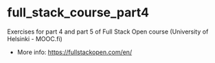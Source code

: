 # full_stack_course_part4

Exercises for part 4 and part 5 of Full Stack Open course (University of Helsinki - MOOC.fi)

- More info: https://fullstackopen.com/en/

